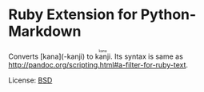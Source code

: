 Ruby Extension for Python-Markdown
==================================

Converts \[kana](-kanji) to <ruby><rb>kanji</rb><rp>(</rp><rt>kana</rt><rp>)</rp></ruby>.
Its syntax is same as http://pandoc.org/scripting.html#a-filter-for-ruby-text.

License: [BSD](http://www.opensource.org/licenses/bsd-license.php)
